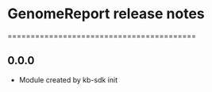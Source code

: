 # GenomeReport release notes
=========================================

0.0.0
-----
* Module created by kb-sdk init
